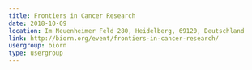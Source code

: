 ```yaml
---
title: Frontiers in Cancer Research
date: 2018-10-09
location: Im Neuenheimer Feld 280, Heidelberg, 69120, Deutschland
link: http://biorn.org/event/frontiers-in-cancer-research/
usergroup: biorn
type: usergroup
---
```

